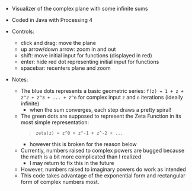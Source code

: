 - Visualizer of the complex plane with some infinite sums
- Coded in Java with Processing 4

- Controls:
  - click and drag: move the plane
  - up arrow/down arrow: zoom in and out
  - shift: move initial input for functions (displayed in red)
  - enter: hide red dot representing initial input for functions
  - spacebar: recenters plane and zoom
 
- Notes:
  - The blue dots represents a basic geometric series: `f(z) = 1 + z + z^2 + z^3 + ... + z^n` for complex input `z` and `n` iterations (ideally infinite)
      - when the sum converges, each step draws a pretty spiral!
  - The green dots are supposed to represent the Zeta Function in its most simple representation:
    >`zeta(z) = z^0 + z^-1 + z^-2 + ...`
    - however this is broken for the reason below
  - Currently, numbers raised to complex powers are bugged because the math is a bit more complicated than I realized
    - I may return to fix this in the future
  - However, numbers raised to imaginary powers do work as intended
  - This code takes advantage of the exponential form and rectangular form of complex numbers most.
